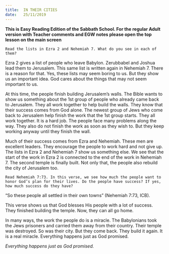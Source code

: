 ```yaml
---
title:  IN THEIR CITIES
date:   25/11/2019
---
```


**This is Easy Reading Edition of the Sabbath School. For the regular Adult version with Teacher comments and EGW notes please open the top lesson on the main screen** 

`Read the lists in Ezra 2 and Nehemiah 7. What do you see in each of them?`

Ezra 2 gives a list of people who leave Babylon. Zerubbabel and Joshua lead them to Jerusalem. This same list is written again in Nehemiah 7. There is a reason for that. Yes, these lists may seem boring to us. But they show us an important idea. God cares about the things that may not seem important to us.

At this time, the people finish building Jerusalem’s walls. The Bible wants to show us something about the 1st group of people who already came back to Jerusalem. They all work together to help build the walls. They know that their success comes from God alone. The newest group of Jews who come back to Jerusalem help finish the work that the 1st group starts. They all work together. It is a hard job. The people face many problems along the way. They also do not finish the work as soon as they wish to. But they keep working anyway until they finish the wall. 

Much of their success comes from Ezra and Nehemiah. These men are excellent leaders. They encourage the people to work hard and not give up. The lists in Ezra 2 and Nehemiah 7 show us something else. We see that the start of the work in Ezra 2 is connected to the end of the work in Nehemiah 7. The second temple is finally built. Not only that, the people also rebuild the city of Jerusalem too.

`Read Nehemiah 7:73. In this verse, we see how much the people want to honor God’s plan for their lives. Do the people have success? If yes, how much success do they have?`

“So these people all settled in their own towns” (Nehemiah 7:73, ICB).

This verse shows us that God blesses His people with a lot of success. They finished building the temple. Now, they can all go home. 

In many ways, the work the people do is a miracle. The Babylonians took the Jews prisoners and carried them away from their country. Their temple was destroyed. So was their city. But they come back. They build it again. It is a real miracle. Everything happens just as God promised.

_Everything happens just as God promised._